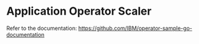 # Application Operator Scaler

Refer to the documentation: https://github.com/IBM/operator-sample-go-documentation
